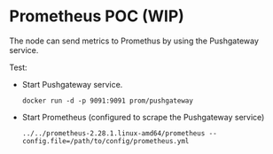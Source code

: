 # Prometheus POC (WIP)

The node can send metrics to Promethus by using the Pushgateway service.

Test:

- Start Pushgateway service.
  
  `docker run -d -p 9091:9091 prom/pushgateway`

- Start Prometheus (configured to scrape the Pushgateway service)
  
  `../../prometheus-2.28.1.linux-amd64/prometheus --config.file=/path/to/config/prometheus.yml`
